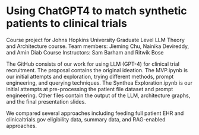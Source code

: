 # Using ChatGPT4 to match synthetic patients to clinical trials
Course project for Johns Hopkins University Graduate Level LLM Theory and Architecture course.
Team members:  Jieming Chu, Nainika Devireddy, and Amin Diab
Course Instructors: Sam Barham and Ritwik Bose

The GitHub consists of our work for using LLM (GPT-4) for clinical trial recruitment. The proposal contains the original ideation. The MVP.ipynb is our initial attempts and exploration, trying different methods, prompt engineering, and querying techniques. The Synthea Exploration.ipynb is our initial attempts at pre-processing the patient file dataset and prompt engineering. Other files contain the output of the LLM, architecture graphs, and the final presentation slides.

We compared several approaches including feeding full patient EHR and clinicaltrials.gov eligibility data, summary data, and RAG-enabled approaches.
